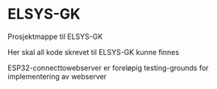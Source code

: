 # ELSYS-GK
Prosjektmappe til ELSYS-GK

Her skal all kode skrevet til ELSYS-GK kunne finnes

ESP32-connecttowebserver er foreløpig testing-grounds for implementering av webserver

